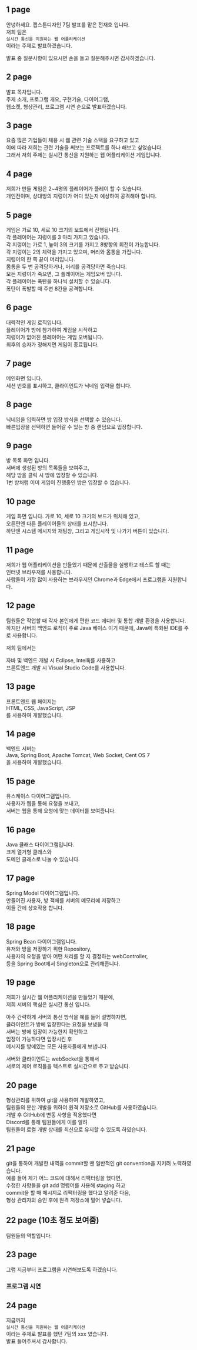 ## 1 page
안녕하세요. 캡스톤디자인 7팀 발표를 맡은 전재호 입니다.  
저희 팀은  
`실시간 통신을 지원하는 웹 어플리케이션`  
이라는 주제로 발표하겠습니다.  

발표 중 질문사항이 있으시면 손을 들고 질문해주시면 감사하겠습니다.

## 2 page
발표 목차입니다.  
주제 소개, 프로그램 개요, 구현기술, 다이어그램,  
웹소켓, 형상관리, 프로그램 시연 순으로 발표하겠습니다.

## 3 page
요즘 많은 기업들이 채용 시 웹 관련 기술 스택을 요구하고 있고  
이에 따라 저희는 관련 기술을 써보는 프로젝트를 하나 해보고 싶었습니다.  
그래서 저희 주제는 실시간 통신을 지원하는 웹 어플리케이션 게임입니다.

## 4 page
저희가 만들 게임은 2~4명의 플레이어가 플레이 할 수 있습니다.  
개인전이며, 상대방의 지렁이가 어디 있는지 예상하여 공격해야 합니다.

## 5 page
게임은 가로 10, 세로 10 크기의 보드에서 진행됩니다.  
각 플레이어는 지렁이를 3 마리 가지고 있습니다.  
각 지렁이는 가로 1, 높이 3의 크기를 가지고 8방향의 회전이 가능합니다.  
각 지렁이는 2의 체력을 가지고 있으며, 머리와 몸통을 가집니다.  
지렁이의 한 쪽 끝이 머리입니다.  
몸통을 두 번 공격당하거나, 머리를 공격당하면 죽습니다.  
모든 지렁이가 죽으면, 그 플레이어는 게임오버 입니다.  
각 플레이어는 폭탄을 하나씩 설치할 수 있습니다.  
폭탄이 폭발할 때 주변 8칸을 공격합니다.

## 6 page
대략적인 게임 로직입니다.  
플레이어가 방에 참가하여 게임을 시작하고  
지렁이가 없어진 플레이어는 게임 오버됩니다.  
최후의 승자가 정해지면 게임이 종료됩니다.

## 7 page
메인화면 입니다.  
세션 번호를 표시하고, 클라이언트가 닉네임 입력을 합니다.

## 8 page
닉네임을 입력하면 방 입장 방식을 선택할 수 있습니다.  
빠른입장을 선택하면 들어갈 수 있는 방 중 랜덤으로 입장합니다.

## 9 page
방 목록 화면 입니다.  
서버에 생성된 방의 목록들을 보여주고,  
해당 방을 클릭 시 방에 입장할 수 있습니다.  
1번 방처럼 이미 게임이 진행중인 방은 입장할 수 없습니다.

## 10 page
게임 화면 입니다.
가로 10, 세로 10 크기의 보드가 위치해 있고,  
오른편엔 다른 플레이어들의 상태를 표시합니다.  
하단엔 시스템 메시지와 채팅창, 그리고 게임시작 및 나가기 버튼이 있습니다.

## 11 page
저희가 웹 어플리케이션을 만들었기 때문에 산출물을 실행하고 테스트 할 때는  
인터넷 브라우저를 사용합니다.  
사람들이 가장 많이 사용하는 브라우저인 Chrome과 Edge에서 프로그램을 지원합니다.

## 12 page
팀원들은 작업할 때 각자 본인에게 편한 코드 에디터 및 통합 개발 환경을 사용합니다.  
하지만 서버의 백엔드 로직이 주로 Java 베이스 이기 때문에, Java에 특화된 IDE를 주로 사용합니다.  

저희 팀에서는  

자바 및 백엔드 개발 시 Eclipse, Intellij를 사용하고  
프론트엔드 개발 시 Visual Studio Code를 사용합니다.

## 13 page
프론트엔드 웹 페이지는  
HTML, CSS, JavaScript, JSP  
를 사용하여 개발했습니다.

## 14 page
백엔드 서버는  
Java, Spring Boot, Apache Tomcat, Web Socket, Cent OS 7  
을 사용하여 개발했습니다.

## 15 page
유스케이스 다이어그램입니다.  
사용자가 웹을 통해 요청을 보내고,  
서버는 웹을 통해 요청에 맞는 데이터를 보여줍니다.

## 16 page
Java 클래스 다이어그램입니다.  
크게 열거형 클래스와  
도메인 클래스로 나눌 수 있습니다.

## 17 page
Spring Model 다이어그램입니다.  
만들어진 사용자, 방 객체를 서버의 메모리에 저장하고  
이들 간에 상호작용 합니다.

## 18 page
Spring Bean 다이어그램입니다.  
유저와 방을 저장하기 위한 Repository,  
사용자의 요청을 받아 어떤 처리를 할 지 결정하는 webController,  
등을 Spring Boot에서 Singleton으로 관리해줍니다.

## 19 page
저희가 실시간 웹 어플리케이션을 만들었기 때문에,  
저희 서버의 핵심은 실시간 통신 입니다.  

아주 간략하게 서버의 통신 방식을 예를 들어 설명하자면,  
클라이언트가 방에 입장한다는 요청을 보냈을 때  
서버는 방에 입장이 가능한지 확인하고  
입장이 가능하다면 입장시킨 후  
메시지를 방에있는 모든 사용자들에게 보냅니다.  

서버와 클라이언트는 webSocket을 통해서  
서로의 제어 로직들을 텍스트로 실시간으로 주고 받습니다.

## 20 page
형상관리를 위하여 git을 사용하여 개발하였고,  
팀원들의 분산 개발을 위하여 원격 저장소로 GitHub를 사용하였습니다.  
개발 후 GitHub에 변동 사항을 적용했다면  
Discord를 통해 팀원들에게 이를 알려  
팀원들이 로컬 개발 상태를 최신으로 유지할 수 있도록 하였습니다.

## 21 page
git을 통하여 개발한 내역을 commit할 땐 일반적인 git convention을 지키려 노력하였습니다.  
예를 들어 제가 어느 코드에 대해서 리팩터링을 했다면,  
수정한 사항들을 git add 명령어를 사용해 staging 하고  
commit을 할 때 메시지로 리팩터링을 했다고 알려준 다음,  
형상 관리자의 승인 후에 원격 저장소에 밀어 넣습니다.

## 22 page (10초 정도 보여줌)
팀원들의 역할입니다.

## 23 page
그럼 지금부터 프로그램을 시연해보도록 하겠습니다.

### 프로그램 시연

## 24 page
지금까지  
`실시간 통신을 지원하는 웹 어플리케이션`  
이라는 주제로 발표를 했던 7팀의 xxx 였습니다.  
발표 들어주셔서 감사합니다.